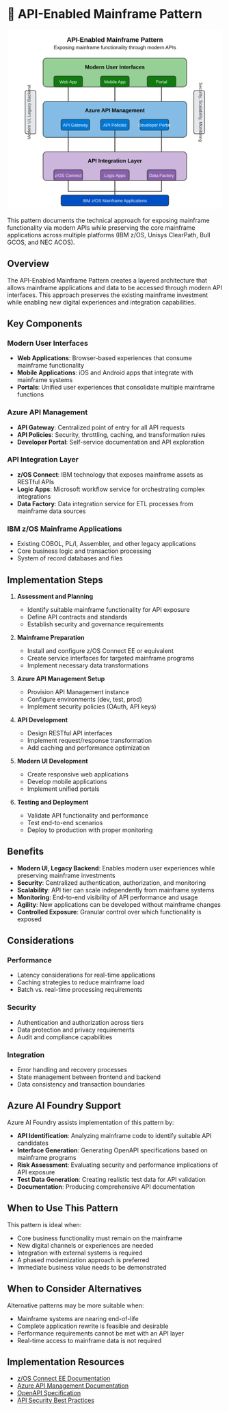 # 🔌 API-Enabled Mainframe Pattern

![API-Enabled Pattern](../../../images/api-enabled-pattern.svg)

This pattern documents the technical approach for exposing mainframe functionality via modern APIs while preserving the core mainframe applications across multiple platforms (IBM z/OS, Unisys ClearPath, Bull GCOS, and NEC ACOS).

## Overview

The API-Enabled Mainframe Pattern creates a layered architecture that allows mainframe applications and data to be accessed through modern API interfaces. This approach preserves the existing mainframe investment while enabling new digital experiences and integration capabilities.

## Key Components

### Modern User Interfaces
- **Web Applications**: Browser-based experiences that consume mainframe functionality
- **Mobile Applications**: iOS and Android apps that integrate with mainframe systems
- **Portals**: Unified user experiences that consolidate multiple mainframe functions

### Azure API Management
- **API Gateway**: Centralized point of entry for all API requests
- **API Policies**: Security, throttling, caching, and transformation rules
- **Developer Portal**: Self-service documentation and API exploration

### API Integration Layer
- **z/OS Connect**: IBM technology that exposes mainframe assets as RESTful APIs
- **Logic Apps**: Microsoft workflow service for orchestrating complex integrations
- **Data Factory**: Data integration service for ETL processes from mainframe data sources

### IBM z/OS Mainframe Applications
- Existing COBOL, PL/I, Assembler, and other legacy applications
- Core business logic and transaction processing
- System of record databases and files

## Implementation Steps

1. **Assessment and Planning**
   - Identify suitable mainframe functionality for API exposure
   - Define API contracts and standards
   - Establish security and governance requirements

2. **Mainframe Preparation**
   - Install and configure z/OS Connect EE or equivalent
   - Create service interfaces for targeted mainframe programs
   - Implement necessary data transformations

3. **Azure API Management Setup**
   - Provision API Management instance
   - Configure environments (dev, test, prod)
   - Implement security policies (OAuth, API keys)

4. **API Development**
   - Design RESTful API interfaces
   - Implement request/response transformation
   - Add caching and performance optimization

5. **Modern UI Development**
   - Create responsive web applications
   - Develop mobile applications
   - Implement unified portals

6. **Testing and Deployment**
   - Validate API functionality and performance
   - Test end-to-end scenarios
   - Deploy to production with proper monitoring

## Benefits

- **Modern UI, Legacy Backend**: Enables modern user experiences while preserving mainframe investments
- **Security**: Centralized authentication, authorization, and monitoring
- **Scalability**: API tier can scale independently from mainframe systems
- **Monitoring**: End-to-end visibility of API performance and usage
- **Agility**: New applications can be developed without mainframe changes
- **Controlled Exposure**: Granular control over which functionality is exposed

## Considerations

### Performance
- Latency considerations for real-time applications
- Caching strategies to reduce mainframe load
- Batch vs. real-time processing requirements

### Security
- Authentication and authorization across tiers
- Data protection and privacy requirements
- Audit and compliance capabilities

### Integration
- Error handling and recovery processes
- State management between frontend and backend
- Data consistency and transaction boundaries

## Azure AI Foundry Support

Azure AI Foundry assists implementation of this pattern by:

- **API Identification**: Analyzing mainframe code to identify suitable API candidates
- **Interface Generation**: Generating OpenAPI specifications based on mainframe programs
- **Risk Assessment**: Evaluating security and performance implications of API exposure
- **Test Data Generation**: Creating realistic test data for API validation
- **Documentation**: Producing comprehensive API documentation

## When to Use This Pattern

This pattern is ideal when:

- Core business functionality must remain on the mainframe
- New digital channels or experiences are needed
- Integration with external systems is required
- A phased modernization approach is preferred
- Immediate business value needs to be demonstrated

## When to Consider Alternatives

Alternative patterns may be more suitable when:

- Mainframe systems are nearing end-of-life
- Complete application rewrite is feasible and desirable
- Performance requirements cannot be met with an API layer
- Real-time access to mainframe data is not required

## Implementation Resources

- [z/OS Connect EE Documentation](https://www.ibm.com/docs/en/zosconnect/zosconnect/3.0)
- [Azure API Management Documentation](https://docs.microsoft.com/en-us/azure/api-management/)
- [OpenAPI Specification](https://swagger.io/specification/)
- [API Security Best Practices](https://azure.microsoft.com/en-us/blog/api-management-security-best-practices/) 